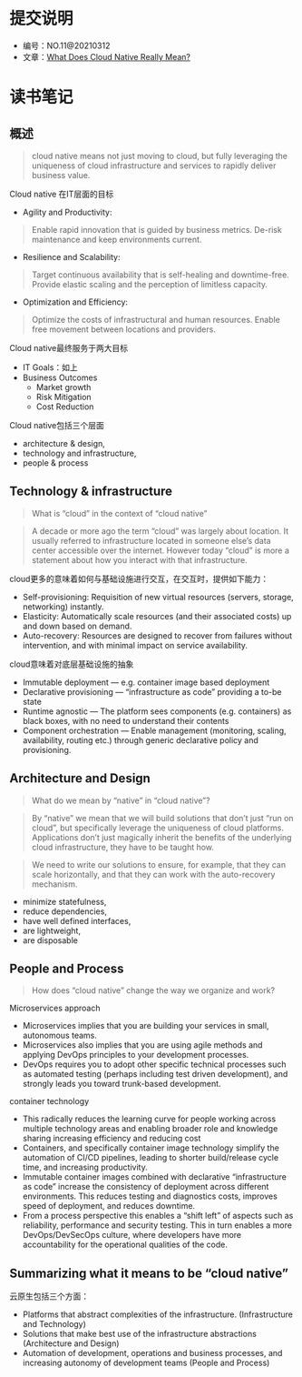 # 提交说明
- 编号：NO.11@20210312
- 文章：[What Does Cloud Native Really Mean?](https://medium.com/swlh/what-does-cloud-native-really-mean-1b10ed003aa9)

# 读书笔记
## 概述
> cloud native means not just moving to cloud, but fully leveraging the uniqueness of cloud infrastructure and services to rapidly deliver business value.

Cloud native 在IT层面的目标
- Agility and Productivity: 
> Enable rapid innovation that is guided by business metrics. De-risk maintenance and keep environments current.
- Resilience and Scalability: 
> Target continuous availability that is self-healing and downtime-free. Provide elastic scaling and the perception of limitless capacity.
- Optimization and Efficiency: 
>Optimize the costs of infrastructural and human resources. Enable free movement between locations and providers.

Cloud native最终服务于两大目标
- IT Goals：如上
- Business Outcomes
  - Market growth
  - Risk Mitigation
  - Cost Reduction

Cloud native包括三个层面
- architecture & design,
- technology and infrastructure,
- people & process

## Technology & infrastructure
> What is “cloud” in the context of “cloud native”

> A decade or more ago the term “cloud” was largely about location. It usually referred to infrastructure located in someone else’s data center accessible over the internet. However today “cloud” is more a statement about how you interact with that infrastructure. 

cloud更多的意味着如何与基础设施进行交互，在交互时，提供如下能力：
- Self-provisioning: Requisition of new virtual resources (servers, storage, networking) instantly.
- Elasticity: Automatically scale resources (and their associated costs) up and down based on demand.
- Auto-recovery: Resources are designed to recover from failures without intervention, and with minimal impact on service availability.

cloud意味着对底层基础设施的抽象
- Immutable deployment — e.g. container image based deployment
- Declarative provisioning — “infrastructure as code” providing a to-be state
- Runtime agnostic — The platform sees components (e.g. containers) as black boxes, with no need to understand their contents
- Component orchestration — Enable management (monitoring, scaling, availability, routing etc.) through generic declarative policy and provisioning.

## Architecture and Design
> What do we mean by “native” in “cloud native”?

> By “native” we mean that we will build solutions that don’t just “run on cloud”, but specifically leverage the uniqueness of cloud platforms. Applications don’t just magically inherit the benefits of the underlying cloud infrastructure, they have to be taught how.

> We need to write our solutions to ensure, for example, that they can scale horizontally, and that they can work with the auto-recovery mechanism.
- minimize statefulness,
- reduce dependencies,
- have well defined interfaces,
- are lightweight,
- are disposable

## People and Process
> How does “cloud native” change the way we organize and work?

Microservices approach
- Microservices implies that you are building your services in small, autonomous teams. 
- Microservices also implies that you are using agile methods and applying DevOps principles to your development processes.
- DevOps requires you to adopt other specific technical processes such as automated testing (perhaps including test driven development), and strongly leads you toward trunk-based development. 

container technology
- This radically reduces the learning curve for people working across multiple technology areas and enabling broader role and knowledge sharing increasing efficiency and reducing cost
- Containers, and specifically container image technology simplify the automation of CI/CD pipelines, leading to shorter build/release cycle time, and increasing productivity. 
- Immutable container images combined with declarative “infrastructure as code” increase the consistency of deployment across different environments. This reduces testing and diagnostics costs, improves speed of deployment, and reduces downtime. 
- From a process perspective this enables a “shift left” of aspects such as reliability, performance and security testing. This in turn enables a more DevOps/DevSecOps culture, where developers have more accountability for the operational qualities of the code.

## Summarizing what it means to be “cloud native”
云原生包括三个方面：
- Platforms that abstract complexities of the infrastructure. (Infrastructure and Technology)
- Solutions that make best use of the infrastructure abstractions (Architecture and Design)
- Automation of development, operations and business processes, and increasing autonomy of development teams (People and Process)
